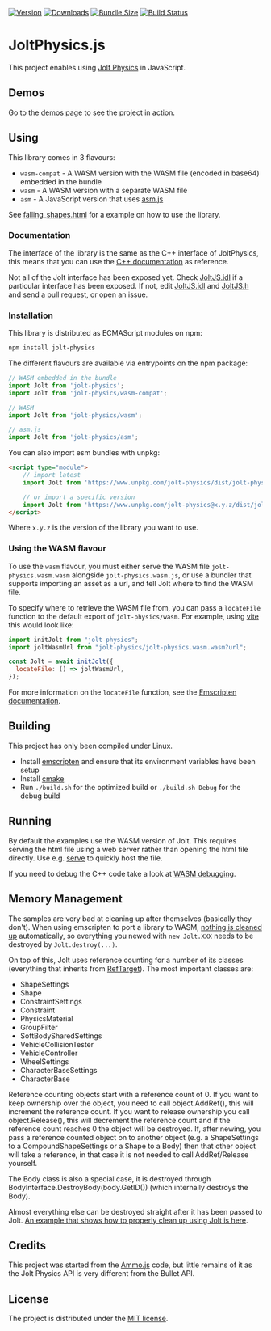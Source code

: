 [![Version](https://img.shields.io/npm/v/jolt-physics)](https://www.npmjs.com/package/jolt-physics)
[![Downloads](https://img.shields.io/npm/dt/jolt-physics.svg)](https://www.npmjs.com/package/jolt-physics)
[![Bundle Size](https://img.shields.io/bundlephobia/min/jolt-physics?label=bundle%20size)](https://bundlephobia.com/result?p=jolt-physics)
[![Build Status](https://github.com/jrouwe/JoltPhysics.js/actions/workflows/build-and-deploy.yml/badge.svg)](https://github.com/jrouwe/JoltPhysics.js/actions/)

# JoltPhysics.js

This project enables using [Jolt Physics](https://github.com/jrouwe/JoltPhysics) in JavaScript.

## Demos

Go to the [demos page](https://jrouwe.github.io/JoltPhysics.js/) to see the project in action.

## Using

This library comes in 3 flavours:
- `wasm-compat` - A WASM version with the WASM file (encoded in base64) embedded in the bundle
- `wasm` - A WASM version with a separate WASM file
- `asm` - A JavaScript version that uses [asm.js](https://developer.mozilla.org/en-US/docs/Games/Tools/asm.js)

See [falling_shapes.html](Examples/falling_shapes.html) for a example on how to use the library.

### Documentation

The interface of the library is the same as the C++ interface of JoltPhysics, this means that you can use the [C++ documentation](https://jrouwe.github.io/JoltPhysics/) as reference.

Not all of the Jolt interface has been exposed yet. Check [JoltJS.idl](https://github.com/jrouwe/JoltPhysics.js/blob/main/JoltJS.idl) if a particular interface has been exposed. If not, edit [JoltJS.idl](https://github.com/jrouwe/JoltPhysics.js/blob/main/JoltJS.idl) and [JoltJS.h](https://github.com/jrouwe/JoltPhysics.js/blob/main/JoltJS.h) and send a pull request, or open an issue.

### Installation

This library is distributed as ECMAScript modules on npm:

```sh
npm install jolt-physics
```

The different flavours are available via entrypoints on the npm package:

```js
// WASM embedded in the bundle
import Jolt from 'jolt-physics';
import Jolt from 'jolt-physics/wasm-compat';

// WASM
import Jolt from 'jolt-physics/wasm';

// asm.js
import Jolt from 'jolt-physics/asm';
```

You can also import esm bundles with unpkg:

```html
<script type="module">
    // import latest
    import Jolt from 'https://www.unpkg.com/jolt-physics/dist/jolt-physics.wasm-compat.js';

    // or import a specific version
    import Jolt from 'https://www.unpkg.com/jolt-physics@x.y.z/dist/jolt-physics.wasm-compat.js';
</script>
```

Where ```x.y.z``` is the version of the library you want to use.

### Using the WASM flavour

To use the `wasm` flavour, you must either serve the WASM file `jolt-physics.wasm.wasm` alongside `jolt-physics.wasm.js`, or use a bundler that supports importing an asset as a url, and tell Jolt where to find the WASM file.

To specify where to retrieve the WASM file from, you can pass a `locateFile` function to the default export of `jolt-physics/wasm`. For example, using [vite](https://vitejs.dev/) this would look like: 

```js
import initJolt from "jolt-physics";
import joltWasmUrl from "jolt-physics/jolt-physics.wasm.wasm?url";

const Jolt = await initJolt({
  locateFile: () => joltWasmUrl,
});
```

For more information on the `locateFile` function, see the [Emscripten documentation](https://emscripten.org/docs/api_reference/module.html#Module.locateFile).

## Building

This project has only been compiled under Linux.

* Install [emscripten](https://emscripten.org/) and ensure that its environment variables have been setup
* Install [cmake](https://cmake.org/)
* Run ```./build.sh``` for the optimized build or ```./build.sh Debug``` for the debug build

## Running

By default the examples use the WASM version of Jolt. This requires serving the html file using a web server rather than opening the html file directly. Use e.g. [serve](https://www.npmjs.com/package/serve) to quickly host the file.

If you need to debug the C++ code take a look at [WASM debugging](https://developer.chrome.com/blog/wasm-debugging-2020/).

## Memory Management

The samples are very bad at cleaning up after themselves (basically they don't). When using emscripten to port a library to WASM, [nothing is cleaned up](https://emscripten.org/docs/porting/connecting_cpp_and_javascript/WebIDL-Binder.html#using-c-classes-in-javascript) automatically, so everything you newed with ```new Jolt.XXX``` needs to be destroyed by ```Jolt.destroy(...)```.

On top of this, Jolt uses reference counting for a number of its classes (everything that inherits from [RefTarget](https://jrouwe.github.io/JoltPhysics/class_ref_target.html)). The most important classes are:

* ShapeSettings
* Shape
* ConstraintSettings
* Constraint
* PhysicsMaterial
* GroupFilter
* SoftBodySharedSettings
* VehicleCollisionTester
* VehicleController
* WheelSettings
* CharacterBaseSettings
* CharacterBase

Reference counting objects start with a reference count of 0. If you want to keep ownership over the object, you need to call object.AddRef(), this will increment the reference count. If you want to release ownership you call object.Release(), this will decrement the reference count and if the reference count reaches 0 the object will be destroyed. If, after newing, you pass a reference counted object on to another object (e.g. a ShapeSettings to a CompoundShapeSettings or a Shape to a Body) then that other object will take a reference, in that case it is not needed to call AddRef/Release yourself.

The Body class is also a special case, it is destroyed through BodyInterface.DestroyBody(body.GetID()) (which internally destroys the Body).

Almost everything else can be destroyed straight after it has been passed to Jolt. [An example that shows how to properly clean up using Jolt is here](https://github.com/jrouwe/JoltPhysics.js/blob/main/Examples/proper_cleanup.html).

## Credits

This project was started from the [Ammo.js](https://github.com/kripken/ammo.js) code, but little remains of it as the Jolt Physics API is very different from the Bullet API.

## License

The project is distributed under the [MIT license](LICENSE).
